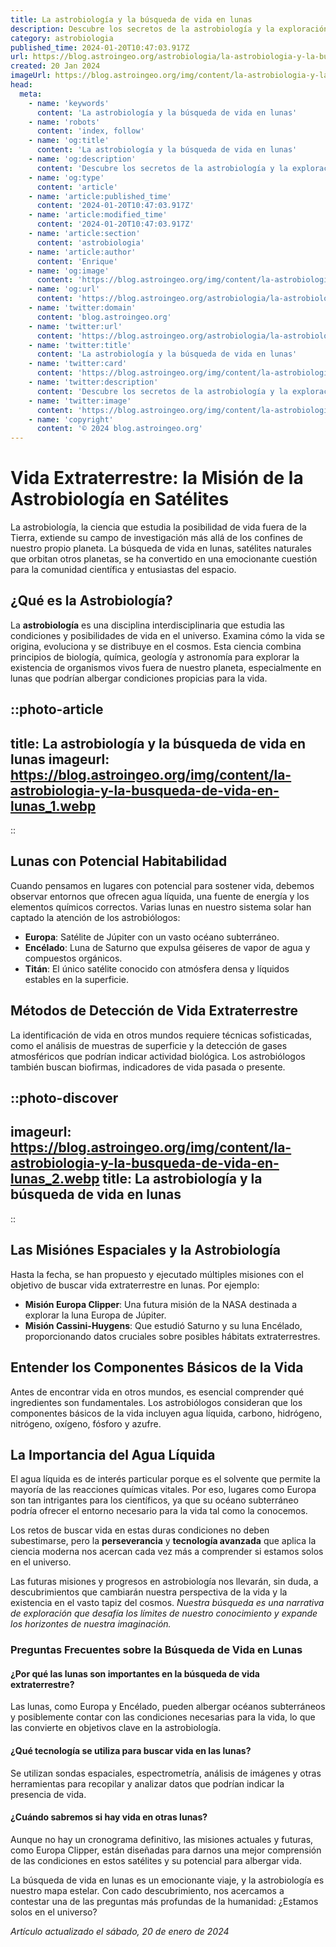 ```yaml
---
title: La astrobiología y la búsqueda de vida en lunas
description: Descubre los secretos de la astrobiología y la exploración de lunas en busca de vida extraterrestre. Ciencia e investigación más allá de la Tierra.
category: astrobiologia
published_time: 2024-01-20T10:47:03.917Z
url: https://blog.astroingeo.org/astrobiologia/la-astrobiologia-y-la-busqueda-de-vida-en-lunas
created: 20 Jan 2024
imageUrl: https://blog.astroingeo.org/img/content/la-astrobiologia-y-la-busqueda-de-vida-en-lunas_1.webp
head:
  meta:
    - name: 'keywords'
      content: 'La astrobiología y la búsqueda de vida en lunas'
    - name: 'robots'
      content: 'index, follow'
    - name: 'og:title'
      content: 'La astrobiología y la búsqueda de vida en lunas'
    - name: 'og:description'
      content: 'Descubre los secretos de la astrobiología y la exploración de lunas en busca de vida extraterrestre. Ciencia e investigación más allá de la Tierra.'
    - name: 'og:type'
      content: 'article'
    - name: 'article:published_time'
      content: '2024-01-20T10:47:03.917Z'
    - name: 'article:modified_time'
      content: '2024-01-20T10:47:03.917Z'
    - name: 'article:section'
      content: 'astrobiologia'
    - name: 'article:author'
      content: 'Enrique'
    - name: 'og:image'
      content: 'https://blog.astroingeo.org/img/content/la-astrobiologia-y-la-busqueda-de-vida-en-lunas_1.webp'
    - name: 'og:url'
      content: 'https://blog.astroingeo.org/astrobiologia/la-astrobiologia-y-la-busqueda-de-vida-en-lunas'
    - name: 'twitter:domain'
      content: 'blog.astroingeo.org'
    - name: 'twitter:url'
      content: 'https://blog.astroingeo.org/astrobiologia/la-astrobiologia-y-la-busqueda-de-vida-en-lunas'
    - name: 'twitter:title'
      content: 'La astrobiología y la búsqueda de vida en lunas'
    - name: 'twitter:card'
      content: 'https://blog.astroingeo.org/img/content/la-astrobiologia-y-la-busqueda-de-vida-en-lunas_1.webp'
    - name: 'twitter:description'
      content: 'Descubre los secretos de la astrobiología y la exploración de lunas en busca de vida extraterrestre. Ciencia e investigación más allá de la Tierra.'
    - name: 'twitter:image'
      content: 'https://blog.astroingeo.org/img/content/la-astrobiologia-y-la-busqueda-de-vida-en-lunas_1.webp'
    - name: 'copyright'
      content: '© 2024 blog.astroingeo.org'
---
```

# Vida Extraterrestre: la Misión de la Astrobiología en Satélites

La astrobiología, la ciencia que estudia la posibilidad de vida fuera de la Tierra, extiende su campo de investigación más allá de los confines de nuestro propio planeta. La búsqueda de vida en lunas, satélites naturales que orbitan otros planetas, se ha convertido en una emocionante cuestión para la comunidad científica y entusiastas del espacio.

## ¿Qué es la Astrobiología?

La **astrobiología** es una disciplina interdisciplinaria que estudia las condiciones y posibilidades de vida en el universo. Examina cómo la vida se origina, evoluciona y se distribuye en el cosmos. Esta ciencia combina principios de biología, química, geología y astronomía para explorar la existencia de organismos vivos fuera de nuestro planeta, especialmente en lunas que podrían albergar condiciones propicias para la vida.


::photo-article
---
title: La astrobiología y la búsqueda de vida en lunas
imageurl: https://blog.astroingeo.org/img/content/la-astrobiologia-y-la-busqueda-de-vida-en-lunas_1.webp
---
::


## Lunas con Potencial Habitabilidad

Cuando pensamos en lugares con potencial para sostener vida, debemos observar entornos que ofrecen agua líquida, una fuente de energía y los elementos químicos correctos. Varias lunas en nuestro sistema solar han captado la atención de los astrobiólogos:

- **Europa**: Satélite de Júpiter con un vasto océano subterráneo.
- **Encélado**: Luna de Saturno que expulsa géiseres de vapor de agua y compuestos orgánicos.
- **Titán**: El único satélite conocido con atmósfera densa y líquidos estables en la superficie.

## Métodos de Detección de Vida Extraterrestre

La identificación de vida en otros mundos requiere técnicas sofisticadas, como el análisis de muestras de superficie y la detección de gases atmosféricos que podrían indicar actividad biológica. Los astrobiólogos también buscan biofirmas, indicadores de vida pasada o presente.


::photo-discover
---
imageurl: https://blog.astroingeo.org/img/content/la-astrobiologia-y-la-busqueda-de-vida-en-lunas_2.webp
title: La astrobiología y la búsqueda de vida en lunas
---
::


## Las Misiónes Espaciales y la Astrobiología

Hasta la fecha, se han propuesto y ejecutado múltiples misiones con el objetivo de buscar vida extraterrestre en lunas. Por ejemplo:

- **Misión Europa Clipper**: Una futura misión de la NASA destinada a explorar la luna Europa de Júpiter.
- **Misión Cassini-Huygens**: Que estudió Saturno y su luna Encélado, proporcionando datos cruciales sobre posibles hábitats extraterrestres.

## Entender los Componentes Básicos de la Vida

Antes de encontrar vida en otros mundos, es esencial comprender qué ingredientes son fundamentales. Los astrobiólogos consideran que los componentes básicos de la vida incluyen agua líquida, carbono, hidrógeno, nitrógeno, oxígeno, fósforo y azufre.

## La Importancia del Agua Líquida

El agua líquida es de interés particular porque es el solvente que permite la mayoría de las reacciones químicas vitales. Por eso, lugares como Europa son tan intrigantes para los científicos, ya que su océano subterráneo podría ofrecer el entorno necesario para la vida tal como la conocemos.

Los retos de buscar vida en estas duras condiciones no deben subestimarse, pero la **perseverancia** y **tecnología avanzada** que aplica la ciencia moderna nos acercan cada vez más a comprender si estamos solos en el universo.

Las futuras misiones y progresos en astrobiología nos llevarán, sin duda, a descubrimientos que cambiarán nuestra perspectiva de la vida y la existencia en el vasto tapiz del cosmos. *Nuestra búsqueda es una narrativa de exploración que desafía los límites de nuestro conocimiento y expande los horizontes de nuestra imaginación.*

### Preguntas Frecuentes sobre la Búsqueda de Vida en Lunas

#### ¿Por qué las lunas son importantes en la búsqueda de vida extraterrestre?
Las lunas, como Europa y Encélado, pueden albergar océanos subterráneos y posiblemente contar con las condiciones necesarias para la vida, lo que las convierte en objetivos clave en la astrobiología.

#### ¿Qué tecnología se utiliza para buscar vida en las lunas?
Se utilizan sondas espaciales, espectrometría, análisis de imágenes y otras herramientas para recopilar y analizar datos que podrían indicar la presencia de vida.

#### ¿Cuándo sabremos si hay vida en otras lunas?
Aunque no hay un cronograma definitivo, las misiones actuales y futuras, como Europa Clipper, están diseñadas para darnos una mejor comprensión de las condiciones en estos satélites y su potencial para albergar vida. 

La búsqueda de vida en lunas es un emocionante viaje, y la astrobiología es nuestro mapa estelar. Con cado descubrimiento, nos acercamos a contestar una de las preguntas más profundas de la humanidad: ¿Estamos solos en el universo?

_Artículo actualizado el sábado, 20 de enero de 2024_